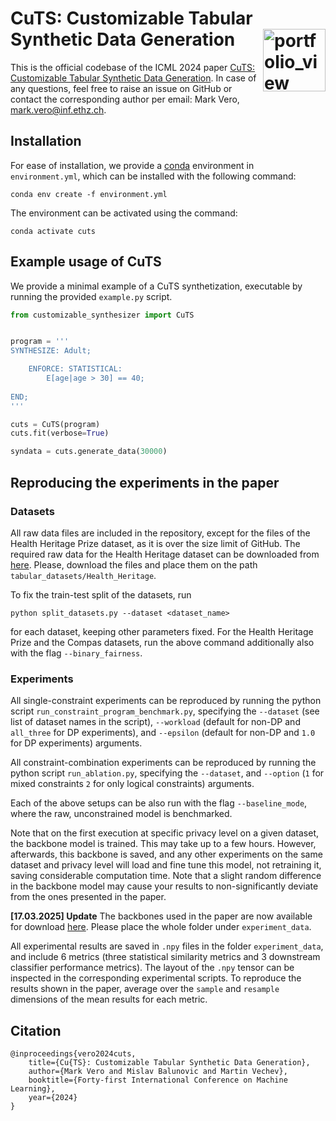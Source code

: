 # CuTS: Customizable Tabular Synthetic Data Generation <a href="https://www.sri.inf.ethz.ch/"><img width="100" alt="portfolio_view" align="right" src="http://safeai.ethz.ch/img/sri-logo.svg"></a>

This is the official codebase of the ICML 2024 paper [CuTS: Customizable Tabular Synthetic Data Generation](https://arxiv.org/abs/2307.03577v4). In case of any questions, feel free to raise an issue on GitHub or contact the corresponding author per email: Mark Vero, mark.vero@inf.ethz.ch.

## Installation

For ease of installation, we provide a [conda](https://docs.conda.io/en/latest/) environment in `environment.yml`, which can be installed with the following command:

```
conda env create -f environment.yml
```

The environment can be activated using the command:

```
conda activate cuts
```

## Example usage of CuTS

We provide a minimal example of a CuTS synthetization, executable by running the provided `example.py` script.

```python
from customizable_synthesizer import CuTS


program = '''
SYNTHESIZE: Adult;

    ENFORCE: STATISTICAL:  
        E[age|age > 30] == 40;
    
END;
'''    

cuts = CuTS(program)
cuts.fit(verbose=True)

syndata = cuts.generate_data(30000)

```

## Reproducing the experiments in the paper

### Datasets

All raw data files are included in the repository, except for the files of the Health Heritage Prize dataset, as it is over the size limit of GitHub. The required raw data for the Health Heritage dataset can be downloaded from [here](https://files.sri.inf.ethz.ch/tableak/Health_Heritage/). Please, download the files and place them on the path `tabular_datasets/Health_Heritage`.

To fix the train-test split of the datasets, run
```
python split_datasets.py --dataset <dataset_name>
```
for each dataset, keeping other parameters fixed. For the Health Heritage Prize and the Compas datasets, run the above command additionally also with the flag `--binary_fairness`.

### Experiments

All single-constraint experiments can be reproduced by running the python script `run_constraint_program_benchmark.py`, specifying the `--dataset` (see list of dataset names in the script), `--workload` (default for non-DP and `all_three` for DP experiments), and `--epsilon` (default for non-DP and `1.0` for DP experiments) arguments.

All constraint-combination experiments can be reproduced by running the python script `run_ablation.py`, specifying the `--dataset`, and `--option` (`1` for mixed constraints `2` for only logical constraints) arguments.

Each of the above setups can be also run with the flag `--baseline_mode`, where the raw, unconstrained model is benchmarked.

Note that on the first execution at specific privacy level on a given dataset, the backbone model is trained. This may take up to a few hours. However, afterwards, this backbone is saved, and any other experiments on the same dataset and privacy level will load and fine tune this model, not retraining it, saving considerable computation time. Note that a slight random difference in the backbone model may cause your results to non-significantly deviate from the ones presented in the paper.

**[17.03.2025] Update**
The backbones used in the paper are now available for download [here](https://files.sri.inf.ethz.ch/cuts/). Please place the whole folder under `experiment_data`.

All experimental results are saved in `.npy` files in the folder `experiment_data`, and include 6 metrics (three statistical similarity metrics and 3 downstream classifier performance metrics). The layout of the `.npy` tensor can be inspected in the corresponding experimental scripts. To reproduce the results shown in the paper, average over the `sample` and `resample` dimensions of the mean results for each metric.

## Citation

```
@inproceedings{vero2024cuts,
    title={Cu{TS}: Customizable Tabular Synthetic Data Generation},
    author={Mark Vero and Mislav Balunovic and Martin Vechev},
    booktitle={Forty-first International Conference on Machine Learning},
    year={2024}
}
```
